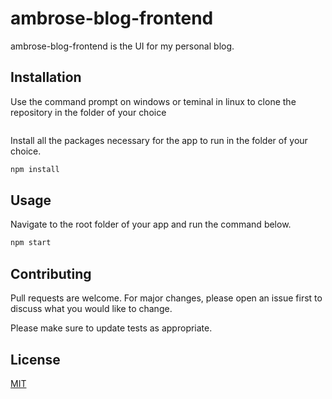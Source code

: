 # ambrose-blog-frontend

ambrose-blog-frontend is the UI for my personal blog.

## Installation

Use the command prompt on windows or teminal in linux to clone the repository in
the folder of your choice

``` git clone https://github.com/AmbroseByamugisha/ambrose-blog-frontend.git
```
Install all the packages necessary for the app to run in the folder of your choice.

```bash
npm install 
```

## Usage
Navigate to the root folder of your app and run the command below.
```python
npm start
```

## Contributing
Pull requests are welcome. For major changes, please open an issue first to discuss what you would like to change.

Please make sure to update tests as appropriate.

## License
[MIT](https://choosealicense.com/licenses/mit/)